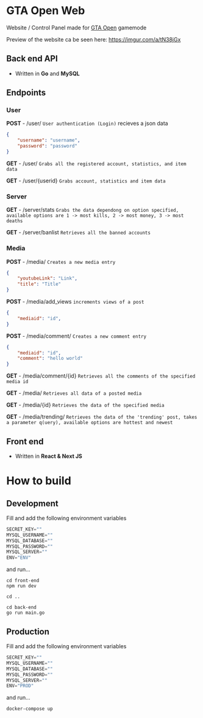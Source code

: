 # GTA Open Web

Website / Control Panel made for [GTA Open](https://github.com/PatrickGTR/gta-open) gamemode

Preview of the website ca be seen here: https://imgur.com/a/tN38jGx

## Back end API

- Written in **Go** and **MySQL**

## Endpoints

### User

**POST** - /user/ `User authentication (Login)` recieves a json data
```json
{
    "username": "username",
    "password": "password"
}
```

**GET** - /user/ `Grabs all the registered account, statistics, and item data`

**GET** - /user/{userid} `Grabs account, statistics and item data`

### Server

**GET** - /server/stats `Grabs the data dependong on option specified, available options are 1 -> most kills, 2 -> most money, 3 -> most deaths`

**GET** - /server/banlist `Retrieves all the banned accounts`

### Media
**POST** - /media/ `Creates a new media entry`
```json
{
    "youtubeLink": "Link",
    "title": "Title"
}
```

**POST** - /media/add_views `increments views of a post`
```json
{
    "mediaid": "id",
}
```

**POST** - /media/comment/ `Creates a new comment entry`
```json
{
    "mediaid": "id",
    "comment": "hello world"
}
```

**GET** - /media/comment/{id} `Retrieves all the comments of the specified media id`

**GET** - /media/ `Retrieves all data of a posted media`

**GET** - /media/{id} `Retrieves the data of the specified media`

**GET** - /media/trending/ `Retrieves the data of the 'trending' post, takes a parameter q(uery), available options are hottest and newest`


## Front end

- Written in **React & Next JS**

# How to build

## Development

Fill and add the following environment variables

```js
SECRET_KEY=""
MYSQL_USERNAME=""
MYSQL_DATABASE=""
MYSQL_PASSWORD=""
MYSQL_SERVER=""
ENV="ENV"
```

and run...
```batch
cd front-end
npm run dev

cd ..

cd back-end
go run main.go
```

## Production

Fill and add the following environment variables

```js
SECRET_KEY=""
MYSQL_USERNAME=""
MYSQL_DATABASE=""
MYSQL_PASSWORD=""
MYSQL_SERVER=""
ENV="PROD"
```

and run...
```batch
docker-compose up
```

